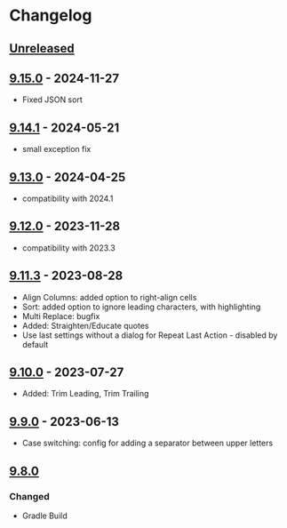 # Changelog

## [Unreleased]

## [9.15.0] - 2024-11-27
- Fixed JSON sort

## [9.14.1] - 2024-05-21
- small exception fix

## [9.13.0] - 2024-04-25
- compatibility with 2024.1

## [9.12.0] - 2023-11-28
- compatibility with 2023.3

## [9.11.3] - 2023-08-28
- Align Columns: added option to right-align cells
- Sort: added option to ignore leading characters, with highlighting
- Multi Replace: bugfix
- Added: Straighten/Educate quotes
- Use last settings without a dialog for Repeat Last Action - disabled by default

## [9.10.0] - 2023-07-27
- Added: Trim Leading, Trim Trailing

## [9.9.0] - 2023-06-13
- Case switching: config for adding a separator between upper letters

## [9.8.0]

### Changed
- Gradle Build

[Unreleased]: https://github.com/krasa/StringManipulation/compare/v9.15.0...HEAD

[9.15.0]: https://github.com/krasa/StringManipulation/compare/v9.14.1...v9.15.0
[9.14.1]: https://github.com/krasa/StringManipulation/compare/v9.13.0...v9.14.1
[9.13.0]: https://github.com/krasa/StringManipulation/compare/v9.12.0...v9.13.0
[9.12.0]: https://github.com/krasa/StringManipulation/compare/v9.11.3...v9.12.0
[9.11.3]: https://github.com/krasa/StringManipulation/compare/v9.10.0...v9.11.3
[9.10.0]: https://github.com/krasa/StringManipulation/compare/v9.9.0...v9.10.0
[9.9.0]: https://github.com/krasa/StringManipulation/compare/v9.8.0...v9.9.0
[9.8.0]: https://github.com/krasa/StringManipulation/commits/v9.8.0
